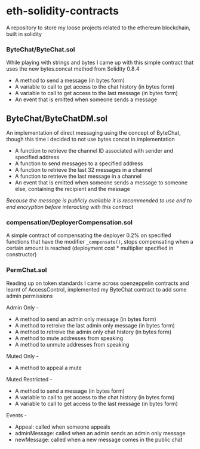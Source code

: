# eth-solidity-contracts
A repository to store my loose projects related to the ethereum blockchain, built in solidity
### ByteChat/ByteChat.sol
While playing with strings and bytes I came up with this simple contract that uses the new bytes.concat method from Solidity 0.8.4

- A method to send a message (in bytes form) 
- A variable to call to get access to the chat history (in bytes form) 
- A variable to call to get access to the last message (in bytes form) 
- An event that is emitted when someone sends a message 
## ByteChat/ByteChatDM.sol
An implementation of direct messaging using the concept of ByteChat, though this time i decided to not use bytes.concat in implementation

- A function to retrieve the channel ID associated with sender and specified address
- A function to send messages to a specified address
- A function to retrieve the last 32 messages in a channel
- A function to retrieve the last message in a channel
- An event that is emitted when someone sends a message to someone else, containing the recipient and the message <br />
  
_Because the message is publicly available it is recommended to use end to end encryption before interacting with this contract_  

### compensation/DeployerCompensation.sol
A simple contract of compensating the deployer 0.2% on specified functions that have the modifier `_compensate()`, stops compensating when a certain amount is reached (deployment cost * multiplier specified in constructor)

### PermChat.sol
Reading up on token standards I came across openzeppelin contracts and learnt of AccessControl, implemented my ByteChat contract to add some admin permissions


Admin Only -
- A method to send an admin only message (in bytes form)
- A method to retreive the last admin only message (in bytes form)
- A method to retreive the admin only chat history (in bytes form)
- A method to mute addresses from speaking
- A method to unmute addresses from speaking

Muted Only -
- A method to appeal a mute

Muted Restricted -
- A method to send a message (in bytes form)
- A variable to call to get access to the chat history (in bytes form)
- A variable to call to get access to the last message (in bytes form)

Events -
- Appeal: called when someone appeals
- adminMessage: called when an admin sends an admin only message
- newMessage: called when a new message comes in the public chat

